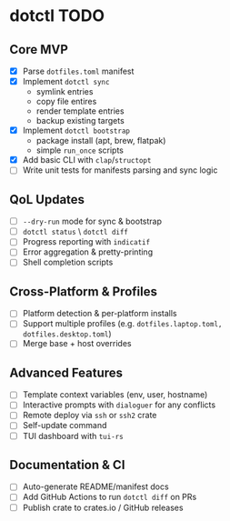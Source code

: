 # dotctl TODO

## Core MVP

- [x] Parse `dotfiles.toml` manifest
- [x] Implement `dotctl sync`
	- symlink entries
	- copy file entires
	- render template entries
	- backup existing targets
- [x] Implement `dotctl bootstrap`
	- package install (apt, brew, flatpak)
	- simple `run_once` scripts
- [x] Add basic CLI with `clap`/`structopt`
- [ ] Write unit tests for manifests parsing and sync logic

## QoL Updates

- [ ] `--dry-run` mode for sync & bootstrap
- [ ] `dotctl status` \ `dotctl diff`
- [ ] Progress reporting with `indicatif`
- [ ] Error aggregation & pretty-printing
- [ ] Shell completion scripts

## Cross-Platform & Profiles

- [ ] Platform detection & per-platform installs
- [ ] Support multiple profiles (e.g. `dotfiles.laptop.toml, dotfiles.desktop.toml`)
- [ ] Merge base + host overrides

## Advanced Features

- [ ] Template context variables (env, user, hostname)
- [ ] Interactive prompts with `dialoguer` for any conflicts
- [ ] Remote deploy via `ssh` or `ssh2` crate
- [ ] Self-update command
- [ ] TUI dashboard with `tui-rs`

## Documentation & CI

- [ ] Auto-generate README/manifest docs
- [ ] Add GitHub Actions to run `dotctl diff` on PRs
- [ ] Publish crate to crates.io / GitHub releases
